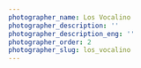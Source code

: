 ```yaml
---
photographer_name: Los Vocalino
photographer_description: ''
photographer_description_eng: ''
photographer_order: 2
photographer_slug: los_vocalino
---
```


